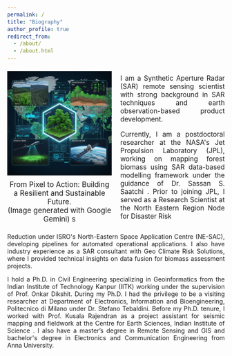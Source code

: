 ```yaml
---
permalink: /
title: "Biography"
author_profile: true
redirect_from: 
  - /about/
  - /about.html
---
```


<div style="display: flex; align-items: center; gap: 20px;">
  <div style="flex: 1;">
    <img src="images/gemini_1.jpg" alt="My Image" style="max-width: 100%; height: auto;">
    <figcaption style="font-size: 1.2em; text-align: center; margin-top: 0.5em;">
      From Pixel to Action: Building a Resilient and Sustainable Future.<br>
      (Image generated with Google Gemini)
    s</figcaption>
  </div>
  <div style="flex: 1; font-size: 1.1em; text-align: justify;">
    <p>
      I am a Synthetic Aperture Radar (SAR) remote sensing scientist with strong background in SAR techniques and earth observation-based product development. 
    </p>
    <p>
      Currently, I am a postdoctoral researcher at the NASA's Jet Propulsion Laboratory (JPL), working on mapping forest biomass using SAR data-based modelling framework under the guidance of Dr. Sassan S. Saatchi . Prior to joining JPL, I served as a Research Scientist at the North Eastern Region Node for Disaster Risk 
    </p>
  </div>
</div>

<p style="text-align: justify;">
Reduction under ISRO's North-Eastern Space Application Centre (NE-SAC), developing pipelines for automated operational applications. I also have industry experience as a SAR consultant with Geo Climate Risk Solutions, where I provided technical insights on data fusion for biomass assessment projects.
</p>
<p style="text-align: justify;">
  I hold a Ph.D. in Civil Engineering specializing in Geoinformatics from the Indian Institute of Technology Kanpur (IITK) working under the supervision of Prof. Onkar Dikshit. During my Ph.D. I had the privilege to be a visiting researcher at Department of Electronics, Information and Bioengineering, Politecnico di Milano under Dr. Stefano Tebaldini. Before my Ph.D. tenure, I worked with Prof. Kusala Rajendran as a project assistant for seismic mapping and fieldwork at the Centre for Earth Sciences, Indian Institute of Science . I also have a  master’s degree in Remote Sensing and GIS and bachelor's degree in Electronics and Communication Engineering from Anna University.  
</p>